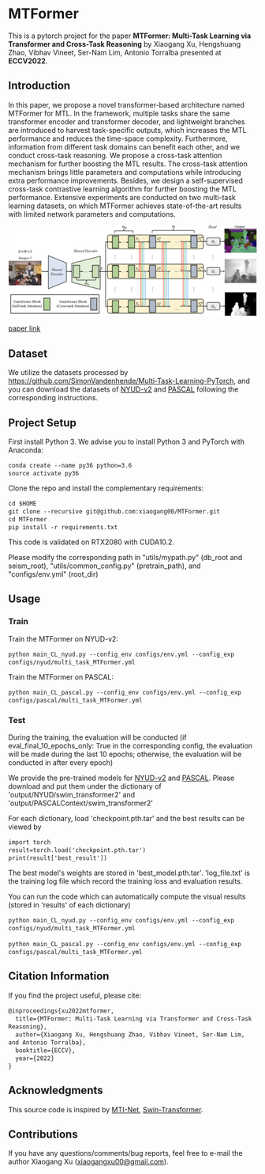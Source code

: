 # MTFormer

This is a pytorch project for the paper **MTFormer: Multi-Task Learning via Transformer and Cross-Task Reasoning** by Xiaogang Xu, Hengshuang Zhao, Vibhav Vineet, Ser-Nam Lim, Antonio Torralba presented at **ECCV2022**.


## Introduction
In this paper, we propose a novel transformer-based architecture named MTFormer for MTL. In the framework, multiple tasks share the same transformer encoder and transformer decoder, and lightweight branches are introduced to harvest task-specific outputs, which increases the MTL performance and reduces the time-space complexity. 
Furthermore, information from different task domains can benefit each other, and we conduct cross-task reasoning. We propose a cross-task attention mechanism for further boosting the MTL results. The cross-task attention mechanism brings little parameters and computations while introducing extra performance improvements. 
Besides, we design a self-supervised cross-task contrastive learning algorithm for further boosting the MTL performance. Extensive experiments are conducted on two multi-task learning datasets, on which MTFormer achieves state-of-the-art results with limited network parameters and computations. 

<img src="./figure/framework.png" width="900"/>

[paper link](https://github.com/xiaogang00/MTFormer/blob/main/paper/MTFormer.pdf)

## Dataset
We utilize the datasets processed by https://github.com/SimonVandenhende/Multi-Task-Learning-PyTorch, and you can download the datasets of 
[NYUD-v2](https://drive.google.com/file/d/14EAEMXmd3zs2hIMY63UhHPSFPDAkiTzw/view)
and 
[PASCAL](https://data.vision.ee.ethz.ch/kmaninis/share/MTL/PASCAL_MT.tgz) following the corresponding instructions.

## Project Setup

First install Python 3. We advise you to install Python 3 and PyTorch with Anaconda:

```
conda create --name py36 python=3.6
source activate py36
```

Clone the repo and install the complementary requirements:
```
cd $HOME
git clone --recursive git@github.com:xiaogang00/MTFormer.git
cd MTFormer
pip install -r requirements.txt
```

This code is validated on RTX2080 with CUDA10.2.

Please modify the corresponding path in "utils/mypath.py" (db_root and seism_root), "utils/common_config.py" (pretrain_path), and "configs/env.yml" (root_dir)

## Usage

### Train
Train the MTFormer on NYUD-v2:
```
python main_CL_nyud.py --config_env configs/env.yml --config_exp configs/nyud/multi_task_MTFormer.yml
```

Train the MTFormer on PASCAL:
```
python main_CL_pascal.py --config_env configs/env.yml --config_exp configs/pascal/multi_task_MTFormer.yml
```

### Test
During the training, the evaluation will be conducted (if eval_final_10_epochs_only: True in the corresponding config, the evaluation will be made during the last 10 epochs; otherwise, the evaluation will be conducted in after every epoch)

We provide the pre-trained models for [NYUD-v2](https://drive.google.com/file/d/1b9kWyrmtl1HNzRPBeFfMFfKJe4Pvkl2m/view?usp=sharing) and [PASCAL](https://drive.google.com/file/d/1KYuK-ZAldG9021z1xHryUBYpx2xxCJRo/view?usp=sharing). Please download and put them under the dictionary of 'output/NYUD/swim_transformer2' and 'output/PASCALContext/swim_transformer2'

For each dictionary, load 'checkpoint.pth.tar' and the best results can be viewed by
```
import torch
result=torch.load('checkpoint.pth.tar')
print(result['best_result'])
```
The best model's weights are stored in 'best_model.pth.tar'. 'log_file.txt' is the training log file which record the training loss and evaluation results.

You can run the code which can automatically compute the visual results (stored in 'results' of each dictionary)
```
python main_CL_nyud.py --config_env configs/env.yml --config_exp configs/nyud/multi_task_MTFormer.yml

python main_CL_pascal.py --config_env configs/env.yml --config_exp configs/pascal/multi_task_MTFormer.yml
```

## Citation Information

If you find the project useful, please cite:

```
@inproceedings{xu2022mtformer,
  title={MTFormer: Multi-Task Learning via Transformer and Cross-Task Reasoning},
  author={Xiaogang Xu, Hengshuang Zhao, Vibhav Vineet, Ser-Nam Lim, and Antonio Torralba},
  booktitle={ECCV},
  year={2022}
}
```


## Acknowledgments
This source code is inspired by [MTI-Net](https://github.com/SimonVandenhende/Multi-Task-Learning-PyTorch), [Swin-Transformer](https://github.com/microsoft/Swin-Transformer).

## Contributions
If you have any questions/comments/bug reports, feel free to e-mail the author Xiaogang Xu ([xiaogangxu00@gmail.com](xiaogangxu00@gmail.com)).
